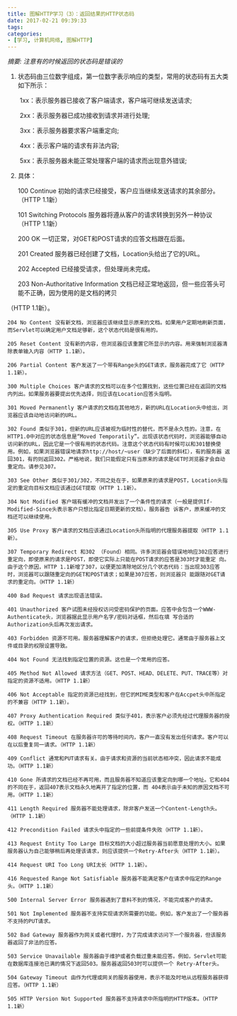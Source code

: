 ```yaml
---
title: 图解HTTP学习（3）：返回结果的HTTP状态码
date: 2017-02-21 09:39:33
tags:
categories:
- [学习, 计算机网络, 图解HTTP]
---
```

*摘要: 注意有的时候返回的状态码是错误的*
<!--more-->
1. 状态码由三位数字组成，第一位数字表示响应的类型，常用的状态码有五大类如下所示：

　　1xx：表示服务器已接收了客户端请求，客户端可继续发送请求;

　　2xx：表示服务器已成功接收到请求并进行处理;

　　3xx：表示服务器要求客户端重定向;

　　4xx：表示客户端的请求有非法内容;

　　5xx：表示服务器未能正常处理客户端的请求而出现意外错误;

2. 具体：

    100 Continue 初始的请求已经接受，客户应当继续发送请求的其余部分。（HTTP 1.1新）

    101 Switching Protocols 服务器将遵从客户的请求转换到另外一种协议（HTTP 1.1新）

    200 OK 一切正常，对GET和POST请求的应答文档跟在后面。

    201 Created 服务器已经创建了文档，Location头给出了它的URL。

    202 Accepted 已经接受请求，但处理尚未完成。

    203 Non-Authoritative Information 文档已经正常地返回，但一些应答头可能不正确，因为使用的是文档的拷贝

（HTTP 1.1新）。

    204 No Content 没有新文档，浏览器应该继续显示原来的文档。如果用户定期地刷新页面，而Servlet可以确定用户文档足够新，这个状态代码是很有用的。

    205 Reset Content 没有新的内容，但浏览器应该重置它所显示的内容。用来强制浏览器清除表单输入内容（HTTP 1.1新）。

    206 Partial Content 客户发送了一个带有Range头的GET请求，服务器完成了它（HTTP 1.1新）。

    300 Multiple Choices 客户请求的文档可以在多个位置找到，这些位置已经在返回的文档内列出。如果服务器要提出优先选择，则应该在Location应答头指明。

    301 Moved Permanently 客户请求的文档在其他地方，新的URL在Location头中给出，浏览器应该自动地访问新的URL。

    302 Found 类似于301，但新的URL应该被视为临时性的替代，而不是永久性的。注意，在HTTP1.0中对应的状态信息是“Moved Temporatily”。出现该状态代码时，浏览器能够自动访问新的URL，因此它是一个很有用的状态代码。注意这个状态代码有时候可以和301替换使用。例如，如果浏览器错误地请求http://host/~user（缺少了后面的斜杠），有的服务器 返回301，有的则返回302。严格地说，我们只能假定只有当原来的请求是GET时浏览器才会自动重定向。请参见307。

    303 See Other 类似于301/302，不同之处在于，如果原来的请求是POST，Location头指定的重定向目标文档应该通过GET提取（HTTP 1.1新）。

    304 Not Modified 客户端有缓冲的文档并发出了一个条件性的请求（一般是提供If-Modified-Since头表示客户只想比指定日期更新的文档）。服务器告 诉客户，原来缓冲的文档还可以继续使用。

    305 Use Proxy 客户请求的文档应该通过Location头所指明的代理服务器提取（HTTP 1.1新）。

    307 Temporary Redirect 和302 （Found）相同。许多浏览器会错误地响应302应答进行重定向，即使原来的请求是POST，即使它实际上只能在POST请求的应答是303时才能重定 向。由于这个原因，HTTP 1.1新增了307，以便更加清除地区分几个状态代码：当出现303应答时，浏览器可以跟随重定向的GET和POST请求；如果是307应答，则浏览器只 能跟随对GET请求的重定向。（HTTP 1.1新）

    400 Bad Request 请求出现语法错误。

    401 Unauthorized 客户试图未经授权访问受密码保护的页面。应答中会包含一个WWW-Authenticate头，浏览器据此显示用户名字/密码对话框，然后在填 写合适的Authorization头后再次发出请求。

    403 Forbidden 资源不可用。服务器理解客户的请求，但拒绝处理它。通常由于服务器上文件或目录的权限设置导致。

    404 Not Found 无法找到指定位置的资源。这也是一个常用的应答。

    405 Method Not Allowed 请求方法（GET、POST、HEAD、DELETE、PUT、TRACE等）对指定的资源不适用。（HTTP 1.1新）

    406 Not Acceptable 指定的资源已经找到，但它的MIME类型和客户在Accpet头中所指定的不兼容（HTTP 1.1新）。

    407 Proxy Authentication Required 类似于401，表示客户必须先经过代理服务器的授权。（HTTP 1.1新）

    408 Request Timeout 在服务器许可的等待时间内，客户一直没有发出任何请求。客户可以在以后重复同一请求。（HTTP 1.1新）

    409 Conflict 通常和PUT请求有关。由于请求和资源的当前状态相冲突，因此请求不能成功。（HTTP 1.1新）

    410 Gone 所请求的文档已经不再可用，而且服务器不知道应该重定向到哪一个地址。它和404的不同在于，返回407表示文档永久地离开了指定的位置，而 404表示由于未知的原因文档不可用。（HTTP 1.1新）

    411 Length Required 服务器不能处理请求，除非客户发送一个Content-Length头。（HTTP 1.1新）

    412 Precondition Failed 请求头中指定的一些前提条件失败（HTTP 1.1新）。

    413 Request Entity Too Large 目标文档的大小超过服务器当前愿意处理的大小。如果服务器认为自己能够稍后再处理该请求，则应该提供一个Retry-After头（HTTP 1.1新）。

    414 Request URI Too Long URI太长（HTTP 1.1新）。

    416 Requested Range Not Satisfiable 服务器不能满足客户在请求中指定的Range头。（HTTP 1.1新）

    500 Internal Server Error 服务器遇到了意料不到的情况，不能完成客户的请求。

    501 Not Implemented 服务器不支持实现请求所需要的功能。例如，客户发出了一个服务器不支持的PUT请求。

    502 Bad Gateway 服务器作为网关或者代理时，为了完成请求访问下一个服务器，但该服务器返回了非法的应答。

    503 Service Unavailable 服务器由于维护或者负载过重未能应答。例如，Servlet可能在数据库连接池已满的情况下返回503。服务器返回503时可以提供一个 Retry-After头。

    504 Gateway Timeout 由作为代理或网关的服务器使用，表示不能及时地从远程服务器获得应答。（HTTP 1.1新）

    505 HTTP Version Not Supported 服务器不支持请求中所指明的HTTP版本。（HTTP 1.1新）
